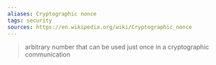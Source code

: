 ```yaml
---
aliases: Cryptographic nonce
tags: security
sources: https://en.wikipedia.org/wiki/Cryptographic_nonce
---
```

> arbitrary number that can be used just once in a cryptographic communication